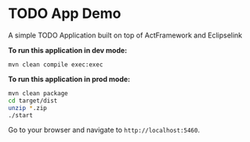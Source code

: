 TODO App Demo
==============

A simple TODO Application built on top of ActFramework and Eclipselink

**To run this application in dev mode:**

`mvn clean compile exec:exec`

**To run this application in prod mode:**

```bash
mvn clean package
cd target/dist
unzip *.zip
./start
``` 

Go to your browser and navigate to `http://localhost:5460`.
